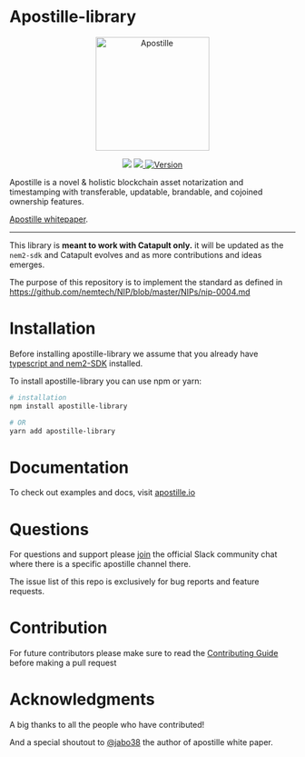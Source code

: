 # Apostille-library
<p align="center">
  <img alt="Apostille" src="https://apostille.io/apostille.png" height="200" />
  <p align="center">
    <a href="https://travis-ci.org/luxtagofficial/Apostille-library"><img src="https://travis-ci.org/luxtagofficial/Apostille-library.svg?branch=master"></a>
    <a href="https://codecov.io/gh/luxtagofficial/Apostille-library">
    <img src="https://codecov.io/gh/luxtagofficial/Apostille-library/branch/master/graph/badge.svg" />
    </a>
    <a href="https://www.npmjs.com/package/apostille-library"><img alt="Version" src="https://img.shields.io/npm/v/apostille-library.svg"></a>
  </p>
</p>

Apostille is a novel & holistic blockchain asset notarization and timestamping with transferable, updatable, brandable, and cojoined ownership features.

[Apostille whitepaper](https://nem.io/wp-content/themes/nem/files/ApostilleWhitePaper.pdf).

---

This library is **meant to work with Catapult only.** it will be updated as the `nem2-sdk` and Catapult evolves and as more contributions and ideas emerges.

The purpose of this repository is to implement the standard as defined in https://github.com/nemtech/NIP/blob/master/NIPs/nip-0004.md

# Installation
Before installing apostille-library we assume that you already have [typescript and nem2-SDK](https://nemtech.github.io/getting-started/setup-workstation.html#typescript-javascript) installed.

To install apostille-library you can use npm or yarn:
```bash
# installation
npm install apostille-library

# OR 
yarn add apostille-library
```

# Documentation
To check out examples and docs, visit [apostille.io](https://apostille.io)

# Questions
For questions and support please [join](https://nem2.slack.com/join/shared_invite/enQtMzY4MDc2NTg0ODgyLTFhZjgxM2NhYTQ1MTY1Mjk0ZDE2ZTJlYzUxYWYxYmJlYjAyY2EwNGM5NzgxMjM4MGEzMDc5ZDIwYTgzZjgyODM) the official Slack community chat where there is a specific apostille channel there.

The issue list of this repo is exclusively for bug reports and feature requests.

# Contribution
For future contributors please make sure to read the [Contributing Guide](./.github/CONTRIBUTING.md) before making a pull request

# Acknowledgments
A big thanks to all the people who have contributed!

And a special shoutout to [@jabo38](https://github.com/jabo38) the author of apostille white paper.
